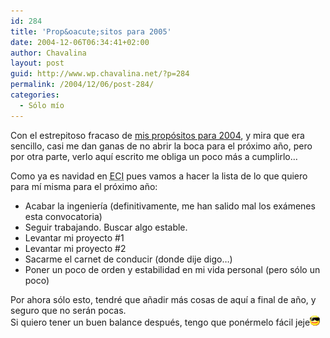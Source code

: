 ```yaml
---
id: 284
title: 'Prop&oacute;sitos para 2005'
date: 2004-12-06T06:34:41+02:00
author: Chavalina
layout: post
guid: http://www.wp.chavalina.net/?p=284
permalink: /2004/12/06/post-284/
categories:
  - Sólo mío
---
```

Con el estrepitoso fracaso de <a href="http://www.chavalina.net/creditos.php" target="_blank">mis prop&oacute;sitos para 2004</a>, y mira que era sencillo, casi me dan ganas de no abrir la boca para el pr&oacute;ximo a&ntilde;o, pero por otra parte, verlo aqu&iacute; escrito me obliga un poco m&aacute;s a cumplirlo&#8230;

Como ya es navidad en <acronym title="El Corte Ingl&eacute;s, como no">ECI</acronym> pues vamos a hacer la lista de lo que quiero para m&iacute; misma para el pr&oacute;ximo a&ntilde;o:

  * Acabar la ingenier&iacute;a (definitivamente, me han salido mal los ex&aacute;menes esta convocatoria)
  * Seguir trabajando. Buscar algo estable.
  * Levantar mi proyecto #1
  * Levantar mi proyecto #2
  * Sacarme el carnet de conducir (donde dije digo&#8230;)
  * Poner un poco de orden y estabilidad en mi vida personal (pero s&oacute;lo un poco)

Por ahora s&oacute;lo esto, tendr&eacute; que a&ntilde;adir m&aacute;s cosas de aqu&iacute; a final de a&ntilde;o, y seguro que no ser&aacute;n pocas.  
Si quiero tener un buen balance despu&eacute;s, tengo que pon&eacute;rmelo f&aacute;cil jeje![gafas](/imagenes/emoticonos/gafas.gif)